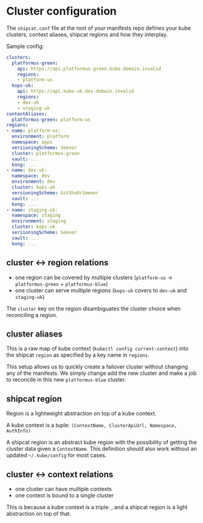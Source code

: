 # Cluster configuration
The `shipcat.conf` file at the root of your manifests repo defines your kube clusters, context aliases, shipcat regions and how they interplay.

Sample config:

```yaml
clusters:
  platformus-green:
    api: https://api.platformus-green.kube.domain.invalid
    regions:
    - platform-us
  kops-uk:
    api: https://api.kube-uk.dev.domain.invalid
    regions:
    - dev-uk
    - staging-uk
contextAliases:
  platformus-green: platform-us
regions:
- name: platform-us:
  environment: platform
  namespace: apps
  versioningScheme: Semver
  cluster: platformus-green
  vault: ...
  kong: ...
- name: dev-uk:
  namespace: dev
  environment: dev
  cluster: kops-uk
  versioningScheme: GitShaOrSemver
  vault: ...
  kong: ...
- name: staging-uk:
  namespace: staging
  environment: staging
  cluster: kops-uk
  versioningScheme: Semver
  vault: ...
  kong: ...
```

## cluster <-> region relations
- one region can be covered by multiple clusters (`platform-us` -> `platformus-green` + `platformus-blue`)
- one cluster can serve multiple regions (`kops-uk` covers to `dev-uk` and `staging-uk`)

The `cluster` key on the region disambiguates the cluster choice when reconciling a region.

## cluster aliases
This is a raw map of kube context (`kubectl config current-context`) into the shipcat `region` as specified by a key name in `regions`.

This setup allows us to quickly create a failover cluster without changing any of the manifests. We simply change add the new cluster and make a job to reconcile in this new `platformus-blue` cluster.

## shipcat region
Region is a lightweight abstraction on top of a kube context.

A kube context is a tuple: `(ContextName, ClusterApiUrl, Namespace, AuthInfo)`

A shipcat region is an abstract kube region with the possibility of getting the cluster data given a `ContextName`. This definition should also work without an updated `~/.kube/config` for most cases.

## cluster <-> context relations
- one cluster can have multiple contexts
- one context is bound to a single cluster

This is because a kube context is a triple: , and a shipcat region is a light abstraction on top of that.
